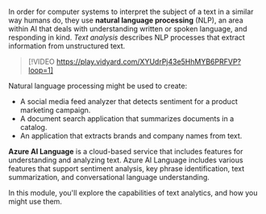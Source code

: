 In order for computer systems to interpret the subject of a text in a similar way humans do, they use **natural language processing** (NLP), an area within AI that deals with understanding written or spoken language, and responding in kind. *Text analysis* describes NLP processes that extract information from unstructured text.   

> [!VIDEO https://play.vidyard.com/XYUdrPj43e5HhMYB6PRFVP?loop=1]

Natural language processing might be used to create:

- A social media feed analyzer that detects sentiment for a product marketing campaign. 
- A document search application that summarizes documents in a catalog.
- An application that extracts brands and company names from text.

**Azure AI Language** is a cloud-based service that includes features for understanding and analyzing text. Azure AI Language includes various features that support sentiment analysis, key phrase identification, text summarization, and conversational language understanding.

In this module, you'll explore the capabilities of text analytics, and how you might use them. 

